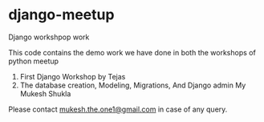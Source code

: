 # django-meetup
Django workshpop work

This code contains the demo work we have done in both the workshops of python meetup 

1. First Django Workshop by Tejas
2. The database creation, Modeling, Migrations, And Django admin My Mukesh Shukla

Please contact mukesh.the.one1@gmail.com in case of any query. 

 
